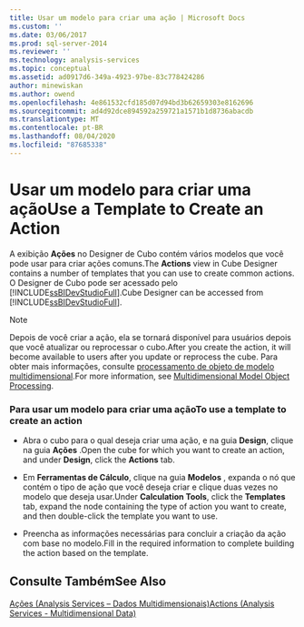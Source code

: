 ```yaml
---
title: Usar um modelo para criar uma ação | Microsoft Docs
ms.custom: ''
ms.date: 03/06/2017
ms.prod: sql-server-2014
ms.reviewer: ''
ms.technology: analysis-services
ms.topic: conceptual
ms.assetid: ad0917d6-349a-4923-97be-83c778424286
author: minewiskan
ms.author: owend
ms.openlocfilehash: 4e861532cfd185d07d94bd3b62659303e8162696
ms.sourcegitcommit: ad4d92dce894592a259721a1571b1d8736abacdb
ms.translationtype: MT
ms.contentlocale: pt-BR
ms.lasthandoff: 08/04/2020
ms.locfileid: "87685338"
---
```

# <a name="use-a-template-to-create-an-action"></a><span data-ttu-id="94128-102">Usar um modelo para criar uma ação</span><span class="sxs-lookup"><span data-stu-id="94128-102">Use a Template to Create an Action</span></span>
  <span data-ttu-id="94128-103">A exibição **Ações** no Designer de Cubo contém vários modelos que você pode usar para criar ações comuns.</span><span class="sxs-lookup"><span data-stu-id="94128-103">The **Actions** view in Cube Designer contains a number of templates that you can use to create common actions.</span></span> <span data-ttu-id="94128-104">O Designer de Cubo pode ser acessado pelo [!INCLUDE[ssBIDevStudioFull](../../includes/ssbidevstudiofull-md.md)].</span><span class="sxs-lookup"><span data-stu-id="94128-104">Cube Designer can be accessed from [!INCLUDE[ssBIDevStudioFull](../../includes/ssbidevstudiofull-md.md)].</span></span>  
  
> [!NOTE]  
>  <span data-ttu-id="94128-105">Depois de você criar a ação, ela se tornará disponível para usuários depois que você atualizar ou reprocessar o cubo.</span><span class="sxs-lookup"><span data-stu-id="94128-105">After you create the action, it will become available to users after you update or reprocess the cube.</span></span> <span data-ttu-id="94128-106">Para obter mais informações, consulte [processamento de objeto de modelo multidimensional](processing-a-multidimensional-model-analysis-services.md).</span><span class="sxs-lookup"><span data-stu-id="94128-106">For more information, see [Multidimensional Model Object Processing](processing-a-multidimensional-model-analysis-services.md).</span></span>  
  
### <a name="to-use-a-template-to-create-an-action"></a><span data-ttu-id="94128-107">Para usar um modelo para criar uma ação</span><span class="sxs-lookup"><span data-stu-id="94128-107">To use a template to create an action</span></span>  
  
-   <span data-ttu-id="94128-108">Abra o cubo para o qual deseja criar uma ação, e na guia **Design**, clique na guia **Ações** .</span><span class="sxs-lookup"><span data-stu-id="94128-108">Open the cube for which you want to create an action, and under **Design**, click the **Actions** tab.</span></span>  
  
-   <span data-ttu-id="94128-109">Em **Ferramentas de Cálculo**, clique na guia **Modelos** , expanda o nó que contém o tipo de ação que você deseja criar e clique duas vezes no modelo que deseja usar.</span><span class="sxs-lookup"><span data-stu-id="94128-109">Under **Calculation Tools**, click the **Templates** tab, expand the node containing the type of action you want to create, and then double-click the template you want to use.</span></span>  
  
-   <span data-ttu-id="94128-110">Preencha as informações necessárias para concluir a criação da ação com base no modelo.</span><span class="sxs-lookup"><span data-stu-id="94128-110">Fill in the required information to complete building the action based on the template.</span></span>  
  
## <a name="see-also"></a><span data-ttu-id="94128-111">Consulte Também</span><span class="sxs-lookup"><span data-stu-id="94128-111">See Also</span></span>  
 [<span data-ttu-id="94128-112">Ações &#40;Analysis Services – Dados Multidimensionais&#41;</span><span class="sxs-lookup"><span data-stu-id="94128-112">Actions &#40;Analysis Services - Multidimensional Data&#41;</span></span>](actions-analysis-services-multidimensional-data.md)  
  
  
